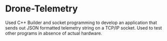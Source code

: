 # Drone-Telemetry

Used C++ Builder and socket programming to develop an application that sends out JSON formatted telemetry string on a TCP/IP socket. Used to test other programs in absence of actual hardware. 
